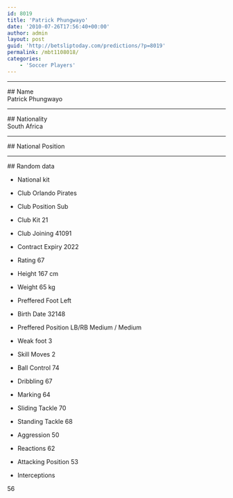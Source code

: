 ```yaml
---
id: 8019
title: 'Patrick Phungwayo'
date: '2010-07-26T17:56:40+00:00'
author: admin
layout: post
guid: 'http://betsliptoday.com/predictions/?p=8019'
permalink: /mbt1108018/
categories:
    - 'Soccer Players'
---
```


- - - - - -

\## Name  
 Patrick Phungwayo

- - - - - -

\## Nationality  
 South Africa

- - - - - -

\## National Position

- - - - - -

\## Random data

- National kit
- Club
 Orlando Pirates

- Club Position
 Sub

- Club Kit
 21

- Club Joining
 41091

- Contract Expiry
 2022

- Rating
 67

- Height
 167 cm

- Weight
 65 kg

- Preffered Foot
 Left

- Birth Date
 32148

- Preffered Position
 LB/RB Medium / Medium

- Weak foot
 3

- Skill Moves
 2

- Ball Control
 74

- Dribbling
 67

- Marking
 64

- Sliding Tackle
 70

- Standing Tackle
 68

- Aggression
 50

- Reactions
 62

- Attacking Position
 53

- Interceptions

 56